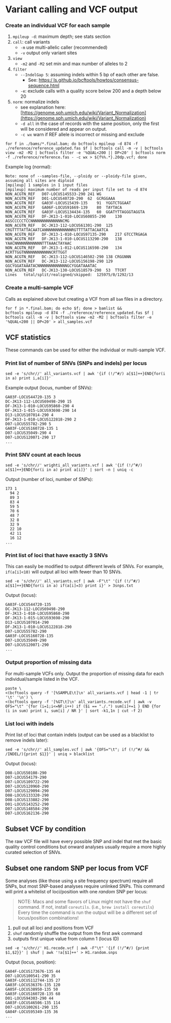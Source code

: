 # Variant calling and VCF output

### Create an individual VCF for each sample
1. `mpileup -d`: maximum depth; see stats section
2. `call`: call variants
   - `-m` use multi-allelic caller (recommended)
   - `-v` output only variant sites
3. `view`
   - `-m2` and `-M2` set min and max number of alleles to 2
4. `filter`
   - `--IndelGap 5`: assuming indels within 5 bp of each other are false. 
     - See: [https:/ ls.github.io/bcftools/howtos/consensus-sequence.html](https://samtools.github.io/bcftools/howtos/consensus-sequence.html)
   - `-e`: exclude calls with a quality score below 200 and a depth below 20
5. `norm`: normalize indels
   - see explanation here: [https://genome.sph.umich.edu/wiki/Variant_Normalization](https://genome.sph.umich.edu/wiki/Variant_Normalization)
   - `-d all` in the case of records with the same position, only the first will be considered and appear on output.
   - `-c wx` warn if REF allele is incorrect or missing and exclude

```
for f in ./bams/*.final.bam; do bcftools mpileup -d 874 -f ./reference/reference_updated.fas $f | bcftools call -m -v | bcftools view -m2 -M2 | bcftools filter -e '%QUAL<200 || DP<20' | bcftools norm -f ./reference/reference.fas - -c wx > ${f%%.*}.20dp.vcf; done
```

Example log (normal):
```
Note: none of --samples-file, --ploidy or --ploidy-file given, assuming all sites are diploid
[mpileup] 1 samples in 1 input files
[mpileup] maximum number of reads per input file set to -d 874
NON_ACGTN_REF	D07-LOCUS145533-290	241	WG
NON_ACGTN_REF	D01-LOCUS40720-290	62	GCRGGAAA
NON_ACGTN_REF	GA03F-LOCUS15439-135	91	YGGTCTGGAAT
NON_ACGTN_REF	GA06F-LOCUS91669-139	80	TAYTACA
NON_ACGTN_REF	GA03F-LOCUS134434-135	60	GGATYTTAGGGTAGGTA
NON_ACGTN_REF	DF-JK13-1-010-LOCUS60855-290	130	AGSCCCCCTCCNNNNNNNNNNNNNNCMG
NON_ACGTN_REF	DC-JK13-112-LOCUS61301-290	125	CRGTTTTATTACAATCANNNNNNNNNNNNRGTTTTATTACAATCA
NON_ACGTN_REF	DF-JK13-1-010-LOCUS97135-290	217	GTCCTRGAGA
NON_ACGTN_REF	DF-JK13-1-010-LOCUS113290-290	138	YAACNNNNNNNNNNNNTTTAAACTAYAAC
NON_ACGTN_REF	DF-JK13-1-012-LOCUS116598-290	134	ACRTTGGTNNNNNNNNNNNNCRTTGGT
NON_ACGTN_REF	DC-JK13-112-LOCUS146502-290	138	CRGGNNN
NON_ACGTN_REF	DC-JK13-112-LOCUS156198-290	129	GGCYGGATAAATACNNNNNNNNNNNNNGCYGGATAAATAC
NON_ACGTN_REF	DC-JK13-130-LOCUS18579-290	53	TTCRT
Lines   total/split/realigned/skipped:	125975/0/1292/13
```

### Create a multi-sample VCF
Calls as explained above but creating a VCF from all `bam` files in a directory.

```
for f in *.final.bam; do echo $f; done > bamlist &&
bcftools mpileup -d 874 -f ./reference/reference_updated.fas $f | bcftools call -m -v | bcftools view -m2 -M2 | bcftools filter -e '%QUAL<200 || DP<20' > all_samples.vcf
```

## VCF statistics

These commands can be used for either the individual or multi-sample VCF.

### Print list of number of SNVs (SNPs and indels) per locus

```
sed -e 's/chr//' all_variants.vcf | awk '{if (!/^#/) a[$1]++}END{for(i in a) print i,a[i]}'
```

Example output (locus, number of SNVs):
```
GA03F-LOCUS44720-135 3
DC-JK13-112-LOCUS69498-290 15
DF-JK13-1-010-LOCUS95860-290 4
DF-JK13-1-015-LOCUS93698-290 14
D13-LOCUS107014-290 4
DF-JK13-1-010-LOCUS122818-290 2
D07-LOCUS55782-290 5
GA03F-LOCUS160728-135 1
D07-LOCUS35049-290 4
D07-LOCUS120071-290 17
...
```

### Print SNV count at each locus

```
sed -e 's/chr//' wrighti_all_variants.vcf | awk '{if (!/^#/) a[$1]++}END{for(i in a) print a[i]}' | sort -n | uniq -c
```

Output (number of loci, number of SNPs):
```
173 1
  94 2
  89 3
  83 4
  59 5
  70 6
  48 7
  32 8
  32 9
  22 10
  42 11
  16 12
...
```

### Print list of loci that have exactly 3 SNVs
This can easily be modified to output different levels of SNVs. For example, `if(a[i]<10)` will output all loci with fewer than 10 SNVs.

```
sed -e 's/chr//' all_variants.vcf | awk -F"\t" '{if (!/^#/) a[$1]++}END{for(i in a) if(a[i]=3) print i}' > 3snps.txt
```

Output (locus):

```
GA03F-LOCUS44720-135
DC-JK13-112-LOCUS69498-290
DF-JK13-1-010-LOCUS95860-290
DF-JK13-1-015-LOCUS93698-290
D13-LOCUS107014-290
DF-JK13-1-010-LOCUS122818-290
D07-LOCUS55782-290
GA03F-LOCUS160728-135
D07-LOCUS35049-290
D07-LOCUS120071-290
...
```

### Output proportion of missing data
For multi-sample VCFs only. Output the proportion of missing data for each individual/sample listed in the VCF.

```
paste \
<(bcftools query -f '[%SAMPLE\t]\n' all_variants.vcf | head -1 | tr '\t' '\n') \
<(bcftools query -f '[%GT\t]\n' all_variants.recode.vcf | awk -v OFS="\t" '{for (i=1;i<=NF;i++) if ($i == "./.") sum[i]+=1 } END {for (i in sum) print i, sum[i] / NR }' | sort -k1,1n | cut -f 2)
```


### List loci with indels
Print list of loci that contain indels (output can be used as a blacklist to remove indels later):

```
sed -e 's/chr//' all_samples.vcf | awk '{OFS="\t"; if (!/^#/ && /INDEL/){print $1}}' | uniq > blacklist
```

Output (locus):
```
D08-LOCUS50108-290
D07-LOCUS54179-290
D07-LOCUS109722-290
D07-LOCUS120960-290
D07-LOCUS129094-290
D08-LOCUS133320-290
D08-LOCUS133882-290
D01-LOCUS143252-290
D07-LOCUS148584-290
D07-LOCUS162136-290
```

## Subset VCF by condition 

The raw VCF file will have every possible SNP and indel that met the basic quality control conditions but onward analyses usually require a more highly curated selection of SNVs.




## Subset one random SNP per locus from VCF
Some analyses (like those using a site frequency spectrum) require all SNPs, but most SNP-based analyses require unlinked SNPs. This command will print a whitelist of loci/position with one *random* SNP per locus:

>NOTE: Macs and some flavors of Linux might not have the `shuf` command. If not, install `coreutils`. (i.e., `brew install coreutils`) Every time the command is run the output will be a different set of locus/position combinations!

1. pull out all loci and positions from VCF
2. `shuf` randomly shuffle the output from the first awk command
3. outputs first unique value from column 1 (locus ID)
```
sed -e 's/chr//' H1.recode.vcf | awk -F"\t" '{if (!/^#/) {print $1,$2}}' | shuf | awk '!a[$1]++' > H1.random.snps
```

Output (locus, position):

```
GA04F-LOCUS173676-135 44
D07-LOCUS100541-290 35
GA03F-LOCUS112744-135 27
GA03F-LOCUS36376-135 120
GA05F-LOCUS38950-135 50
GA03F-LOCUS160728-135 68
D01-LOCUS94303-290 44
GA03F-LOCUS46506-135 114
D07-LOCUS100261-290 135
GA04F-LOCUS95349-135 36
...
```


